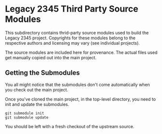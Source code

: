 Legacy 2345 Third Party Source Modules
======================================

This subdirectory contains thrid-party source modules used to build the Legacy
2345 project.  Copyrights for these modules belong to the respective authors and
licensing may vary (see individual projects).

The source modules are included here for provenance.  The actual files used get
manually copied out into the main project.

Getting the Submodules
----------------------

You all might notice that the submodules don't come automatically when you check
out the main project.

Once you've cloned the main project, in the top-level directory, you need to
init and update the submodules.

    git submodule init
    git submodule update

You should be left with a fresh checkout of the upstream source.

